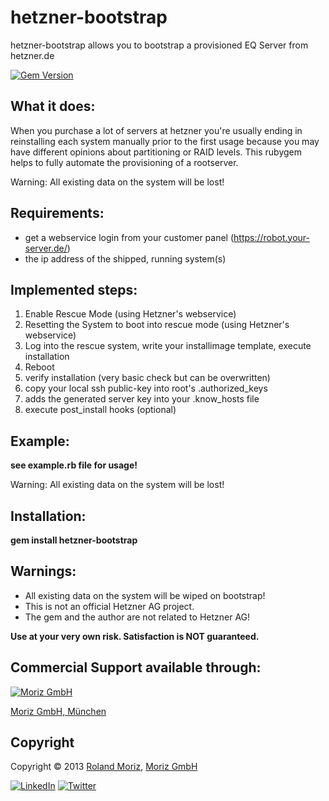 hetzner-bootstrap
=================

hetzner-bootstrap allows you to bootstrap a provisioned EQ Server from hetzner.de

[![Gem Version](https://badge.fury.io/rb/hetzner-bootstrap.png)](http://badge.fury.io/rb/hetzner-bootstrap)

What it does:
-------------

When you purchase a lot of servers at hetzner you're usually ending in reinstalling
each system manually prior to the first usage because you may have different opinions
about partitioning or RAID levels. This rubygem helps to fully automate the provisioning
of a rootserver.

Warning: All existing data on the system will be lost!

Requirements:
-------------

- get a webservice login from your customer panel (https://robot.your-server.de/)
- the ip address of the shipped, running system(s)

Implemented steps:
------------------

1. Enable Rescue Mode (using Hetzner's webservice)
2. Resetting the System to boot into rescue mode (using Hetzner's webservice)
3. Log into the rescue system, write your installimage template, execute installation
4. Reboot
5. verify installation (very basic check but can be overwritten)
6. copy your local ssh public-key into root's .authorized_keys
7. adds the generated server key into your .know_hosts file
8. execute post_install hooks (optional)


Example:
--------
**see example.rb file for usage!**

Warning: All existing data on the system will be lost!

Installation:
-------------

**gem install hetzner-bootstrap**

Warnings:
---------

* All existing data on the system will be wiped on bootstrap!
* This is not an official Hetzner AG project.
* The gem and the author are not related to Hetzner AG!

**Use at your very own risk. Satisfaction is NOT guaranteed.**

Commercial Support available through:
-------------------------------------

[![Moriz GmbH](https://moriz.de/images/logo.png)](http://moriz.de/)

[Moriz GmbH, München](http://moriz.de/)


Copyright
---------

Copyright © 2013 [Roland Moriz](https://roland.io), [Moriz GmbH](https://moriz.de/)

[![LinkedIn](http://www.linkedin.com/img/webpromo/btn_viewmy_160x25.png)](http://www.linkedin.com/in/rmoriz)
[![Twitter](http://i.imgur.com/1kYFHlu.png)](https://twitter.com/rmoriz)
